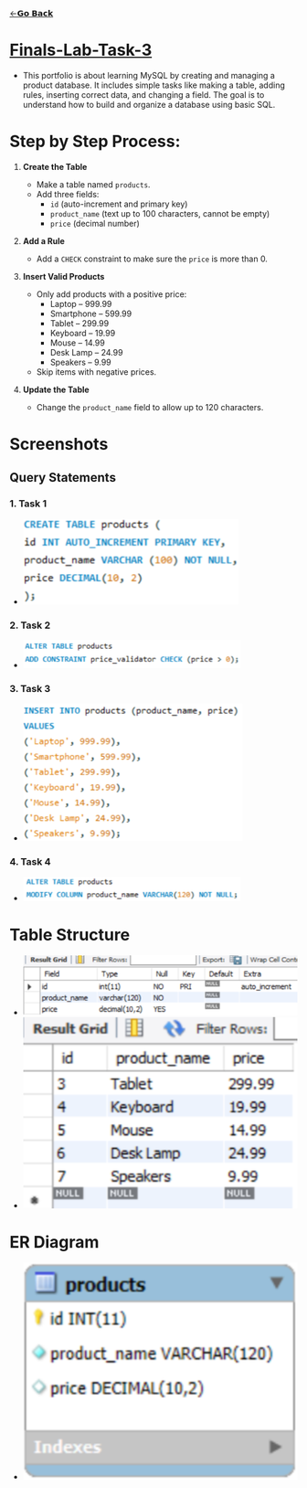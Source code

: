 [←𝗚𝗼 𝗕𝗮𝗰𝗸](https://dtx-byte.github.io/Dxt_EDMPortfolio/)
# [Finals-Lab-Task-3](https://github.com/Dtx-byte/Final-Lab-Task-3/blob/main/Images/Dexter_FLT3.docx)
- This portfolio is about learning MySQL by creating and managing a product database. It includes simple tasks like making a table, adding rules, inserting correct data, and changing a field. The goal is to understand how to build and organize a database using basic SQL.

# Step by Step Process:
1. **Create the Table**  
   - Make a table named `products`.  
   - Add three fields:  
     - `id` (auto-increment and primary key)  
     - `product_name` (text up to 100 characters, cannot be empty)  
     - `price` (decimal number)

2. **Add a Rule**  
   - Add a `CHECK` constraint to make sure the `price` is more than 0.

3. **Insert Valid Products**  
   - Only add products with a positive price:
     - Laptop – 999.99  
     - Smartphone – 599.99  
     - Tablet – 299.99  
     - Keyboard – 19.99  
     - Mouse – 14.99  
     - Desk Lamp – 24.99  
     - Speakers – 9.99  
   - Skip items with negative prices.

4. **Update the Table**  
   - Change the `product_name` field to allow up to 120 characters.

# Screenshots
## Query Statements
### 1. Task 1
- ![screenshot](Images/Task1_C.png)
### 2. Task 2
- ![screenshot](Images/Task2_C.png)
### 3. Task 3
- ![screenshot](Images/Task3_C.png)
### 4. Task 4
- ![screenshot](Images/Task4_C.png)

# Table Structure
- ![screenshot](Images/Task1-2_TS.png)
- ![screenshot](Images/Task3-4_TS.png)

# ER Diagram
- ![screenshot](Images/Task_EERD.png)
